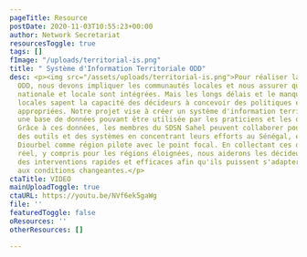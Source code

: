 ```yaml
---
pageTitle: Resource
postDate: 2020-11-03T10:55:23+00:00
author: Network Secretariat
resourcesToggle: true
tags: []
fImage: "/uploads/territorial-is.png"
title: " Système d'Information Territoriale ODD"
desc: <p><img src="/assets/uploads/territorial-is.png">Pour réaliser la promesse des
  ODD, nous devons impliquer les communautés locales et nous assurer que la planification
  nationale et locale sont intégrées. Mais les longs délais et le manque de données
  locales sapent la capacité des décideurs à concevoir des politiques et des interventions
  appropriées. Notre projet vise à créer un système d'information territoriale avec
  une base de données pouvant être utilisée par les praticiens et les décideurs politiques.
  Grâce à ces données, les membres du SDSN Sahel peuvent collaborer pour développer
  des outils et des systèmes en concentrant leurs efforts au Sénégal, en utilisant
  Diourbel comme région pilote avec le point focal. En collectant ces données en temps
  réel, y compris pour les régions éloignées, nous aiderons les décideurs à concevoir
  des interventions rapides et efficaces afin qu'ils puissent s'adapter rapidement
  aux conditions changeantes.</p>
ctaTitle: VIDEO
mainUploadToggle: true
ctaURL: https://youtu.be/NVf6ek5gaWg
file: ''
featuredToggle: false
oResources: ''
otherResources: []

---
```

